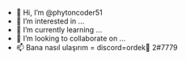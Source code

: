 - 👋 Hi, I’m @phytoncoder51
- 👀 I’m interested in ...
- 🌱 I’m currently learning ...
- 💞️ I’m looking to collaborate on ...
- 📫 Bana nasıl ulaşırım = discord=ordek🦆 2#7779
<!--
phytoncoder51/phytoncoder51 is a ✨ special ✨ repository because its `README.md` (this file) appears on your GitHub profile.
You can click the Preview link to take a look at your changes.
--->
